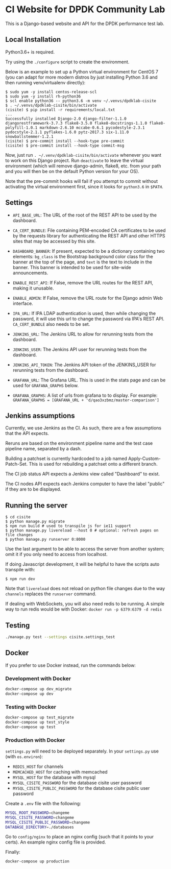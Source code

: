 # CI Website for DPDK Community Lab

This is a Django-based website and API for the DPDK performance test lab.

## Local Installation

Python3.6+ is required.

Try using the `./configure` script to create the environment.

Below is an example to set up a Python virtual environment for CentOS 7 (you
can adapt for more modern distros by just installing Python 3.6 and then
running venv/virtualenv directly):

```
$ sudo yum -y install centos-release-scl
$ sudo yum -y install rh-python36
$ scl enable python36 -- python3.6 -m venv ~/.venvs/dpdklab-cisite
$ . ~/.venvs/dpdklab-cisite/bin/activate
(cisite) $ pip install -r requirements/local.txt
...
Successfully installed Django-2.0 django-filter-1.1.0 djangorestframework-3.7.3 flake8-3.5.0 flake8-docstrings-1.1.0 flake8-polyfill-1.0.1 markdown-2.6.10 mccabe-0.6.1 pycodestyle-2.3.1 pydocstyle-2.1.1 pyflakes-1.6.0 pytz-2017.3 six-1.11.0 snowballstemmer-1.2.1
(cisite) $ pre-commit install --hook-type pre-commit
(cisite) $ pre-commit install --hook-type commit-msg
```

Now, just run `. ~/.venv/dpdklab-cisite/bin/activate` whenever you want
to work on this Django project. Run `deactivate` to leave the virtual
environment (which will remove django-admin, flake8, etc. from your path
and you will then be on the default Python version for your OS).

Note that the pre-commit hooks will fail if you attempt to commit
without activating the virtual environment first, since it looks for
`python3.6` in `$PATH`.

## Settings

* `API_BASE_URL`: The URL of the root of the REST API to be used by the
  dashboard.

* `CA_CERT_BUNDLE`: File containing PEM-encoded CA certificates to be used
  by the requests library for authenticating the REST API and other HTTPS
  sites that may be accessed by this site.

* `DASHBOARD_BANNER`: If present, expected to be a dictionary containing two
  elements: `bg_class` is the Bootstrap background color class for the banner
  at the top of the page, and `text` is the text to include in the banner.
  This banner is intended to be used for site-wide announcements.

* `ENABLE_REST_API`: If False, remove the URL routes for the REST API,
  making it unusable.

* `ENABLE_ADMIN`: If False, remove the URL route for the Django admin Web
  interface.

* `IPA_URL`: If IPA LDAP authentication is used, then while changing the
  password, it will use this url to change the password via IPA's REST API.
  `CA_CERT_BUNDLE` also needs to be set.

* `JENKINS_URL`: The Jenkins URL to allow for rerunning tests from the
  dashboard.

* `JENKINS_USER`: The Jenkins API user for rerunning tests from the
  dashboard.

* `JENKINS_API_TOKEN`: The Jenkins API token of the JENKINS_USER for rerunning
   tests from the dashboard.

* `GRAFANA_URL`: The Grafana URL. This is used in the stats page and can be
  used for `GRAFANA_GRAPHS` below.

* `GRAFANA_GRAPHS`: A list of urls from grafana to to display. For example:
  `GRAFANA_GRAPHS = [GRAFANA_URL + 'd/qao3xzbmz/master-comparison']`

## Jenkins assumptions

Currently, we use Jenkins as the CI. As such, there are a few assumptions that
the API expects.

Reruns are based on the environment pipeline name and the test case pipeline
name, separated by a dash.

Building a patchset is currently hardcoded to a job named Apply-Custom-Patch-Set.
This is used for rebuilding a patchset onto a different branch.

The CI job status API expects a Jenkins view called "Dashboard" to exist.

The CI nodes API expects each Jenkins computer to have the label "public" if they
are to be displayed.

## Running the server

```
$ cd cisite
$ python manage.py migrate
$ npm run build # used to transpile js for ie11 support
$ python manage.py livereload --host 0 # optional: refresh pages on file changes
$ python manage.py runserver 0:8000
```

Use the last argument to be able to access the server from another
system; omit it if you only need to access from localhost.

If doing Javascript development, it will be helpful to have the scripts auto transpile with:
```
$ npm run dev
```

Note that `livereload` does not reload on python file changes due to the way
`channels` replaces the `runserver` command.

If dealing with WebSockets, you will also need redis to be running. A simple
way to run redis would be with Docker: `docker run -p 6379:6379 -d redis`

## Testing

```sh
./manage.py test --settings cisite.settings_test
```

## Docker

If you prefer to use Docker instead, run the commands below:

### Development with Docker

```sh
docker-compose up dev_migrate
docker-compose up dev
```

### Testing with Docker

```sh
docker-compose up test_migrate
docker-compose up test_style
docker-compose up test
```

### Production with Docker

`settings.py` will need to be deployed separately.
In your `settings.py` use (with `os.environ`):
- `REDIS_HOST` for channels
- `MEMCACHED_HOST` for caching with memcached
- `MYSQL_HOST` for the database with mysql
- `MYSQL_CISITE_PASSWORD` for the database cisite user password
- `MYSQL_CISITE_PUBLIC_PASSWORD` for the database cisite public user password

Create a `.env` file with the following:

```sh
MYSQL_ROOT_PASSWORD=changeme
MYSQL_CISITE_PASSWORD=changeme
MYSQL_CISITE_PUBLIC_PASSWORD=changeme
DATABASE_DIRECTORY=./databases
```

Go to `config/nginx` to place an nginx config (such that it points to your certs).
An example nginx config file is provided.

Finally:

```sh
docker-compose up production
```
